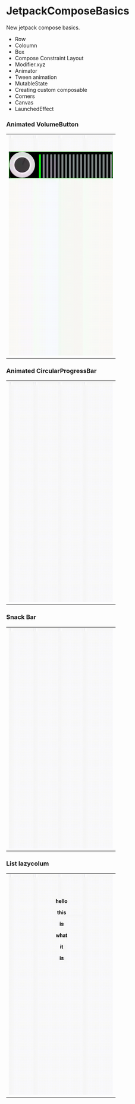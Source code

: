 # JetpackComposeBasics

New jetpack compose basics.
- Row
- Coloumn
- Box
- Compose Constraint Layout
- Modifier.xyz
- Animator
- Tween animation
- MutableState
- Creating custom composable
- Corners
- Canvas
- LaunchedEffect



### Animated VolumeButton

<table>

  <tr>
    <td><img src="https://github.com/shivarajp/JetpackComposeBasics/blob/master/art/volumebutton.gif" width="280" /></td>
  </tr>
 </table>
 
### Animated CircularProgressBar

<table>
 
  <tr>
    <td><img src="https://github.com/shivarajp/JetpackComposeBasics/blob/master/art/animatedprogressbar.gif" width="280"/></td>
  </tr>
 </table>
 
### Snack Bar
 
 <table>
  
  <tr>
    <td><img src="https://github.com/shivarajp/JetpackComposeBasics/blob/master/art/snackbar.gif" width="280"/></td>
    
  </tr>
 </table>


### List lazycolum
<table>

  <tr>
    <td><img src="https://github.com/shivarajp/JetpackComposeBasics/blob/master/art/list.gif" width="280"/></td>

  </tr>
 </table>

